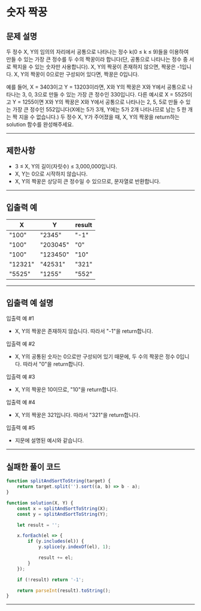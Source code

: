 # 숫자 짝꿍

## 문제 설명

두 정수 X, Y의 임의의 자리에서 공통으로 나타나는 정수 k(0 ≤ k ≤ 9)들을 이용하여 만들 수 있는 가장 큰 정수를 두 수의 짝꿍이라 합니다(단, 공통으로 나타나는 정수 중 서로 짝지을 수 있는 숫자만 사용합니다). X, Y의 짝꿍이 존재하지 않으면, 짝꿍은 -1입니다. X, Y의 짝꿍이 0으로만 구성되어 있다면, 짝꿍은 0입니다.

예를 들어, X = 3403이고 Y = 13203이라면, X와 Y의 짝꿍은 X와 Y에서 공통으로 나타나는 3, 0, 3으로 만들 수 있는 가장 큰 정수인 330입니다. 다른 예시로 X = 5525이고 Y = 1255이면 X와 Y의 짝꿍은 X와 Y에서 공통으로 나타나는 2, 5, 5로 만들 수 있는 가장 큰 정수인 552입니다(X에는 5가 3개, Y에는 5가 2개 나타나므로 남는 5 한 개는 짝 지을 수 없습니다.)
두 정수 X, Y가 주어졌을 때, X, Y의 짝꿍을 return하는 solution 함수를 완성해주세요.

---

## 제한사항

-   3 ≤ X, Y의 길이(자릿수) ≤ 3,000,000입니다.
-   X, Y는 0으로 시작하지 않습니다.
-   X, Y의 짝꿍은 상당히 큰 정수일 수 있으므로, 문자열로 반환합니다.

---

## 입출력 예

| X       | Y        | result |
| ------- | -------- | ------ |
| "100"   | "2345"   | "-1"   |
| "100"   | "203045" | "0"    |
| "100"   | "123450" | "10"   |
| "12321" | "42531"  | "321"  |
| "5525"  | "1255"   | "552"  |

---

## 입출력 예 설명

입출력 예 #1

-   X, Y의 짝꿍은 존재하지 않습니다. 따라서 "-1"을 return합니다.

입출력 예 #2

-   X, Y의 공통된 숫자는 0으로만 구성되어 있기 때문에, 두 수의 짝꿍은 정수 0입니다. 따라서 "0"을 return합니다.

입출력 예 #3

-   X, Y의 짝꿍은 10이므로, "10"을 return합니다.

입출력 예 #4

-   X, Y의 짝꿍은 321입니다. 따라서 "321"을 return합니다.

입출력 예 #5

-   지문에 설명된 예시와 같습니다.

---

## 실패한 풀이 코드

```js
function splitAndSortToString(target) {
    return target.split('').sort((a, b) => b - a);
}

function solution(X, Y) {
    const x = splitAndSortToString(X);
    const y = splitAndSortToString(Y);

    let result = '';

    x.forEach(el => {
        if (y.includes(el)) {
            y.splice(y.indexOf(el), 1);

            result += el;
        }
    });

    if (!result) return '-1';

    return parseInt(result).toString();
}
```

---
